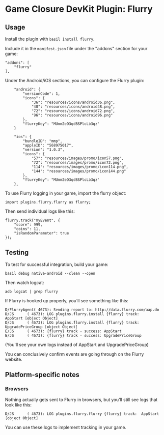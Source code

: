 # Game Closure DevKit Plugin: Flurry

## Usage

Install the plugin with `basil install flurry`.

Include it in the `manifest.json` file under the "addons" section for your game:

~~~
"addons": [
	"flurry"
],
~~~

Under the Android/iOS sections, you can configure the Flurry plugin:

~~~
	"android": {
		"versionCode": 1,
		"icons": {
			"36": "resources/icons/android36.png",
			"48": "resources/icons/android48.png",
			"72": "resources/icons/android72.png",
			"96": "resources/icons/android96.png"
		},
		"flurryKey": "MUmm2eD3qdBSPlcLb3qz"
	}
~~~

~~~
	"ios": {
		"bundleID": "mmp",
		"appleID": "568975017",
		"version": "1.0.3",
		"icons": {
			"57": "resources/images/promo/icon57.png",
			"72": "resources/images/promo/icon72.png",
			"114": "resources/images/promo/icon114.png",
			"144": "resources/images/promo/icon144.png"
		},
		"flurryKey": "MUmm2eD3qdBSPlcLb3qz"
	},
~~~

To use Flurry logging in your game, import the flurry object:

~~~
import plugins.flurry.flurry as flurry;
~~~

Then send individual logs like this:

~~~
flurry.track("myEvent", {
	"score": 999,
	"coins": 11,
	"isRandomParameter": true
});
~~~

## Testing

To test for successful integration, build your game:

~~~
basil debug native-android --clean --open
~~~

Then watch logcat:

~~~
adb logcat | grep flurry
~~~

If Flurry is hooked up properly, you'll see something like this:

~~~
D/FlurryAgent( 4673): Sending report to: http://data.flurry.com/aap.do
D/JS      ( 4673): LOG plugins.flurry.install {flurry} track:  AppStart [object Object]
D/JS      ( 4673): LOG plugins.flurry.install {flurry} track:  UpgradePriceGroup [object Object]
E/JS      ( 4673): {flurry} track - success: AppStart 
E/JS      ( 4673): {flurry} track - success: UpgradePriceGroup
~~~

(You'll see your own logs instead of AppStart and UpgradePriceGroup)

You can conclusively confirm events are going through on the Flurry website.

## Platform-specific notes

### Browsers

Nothing actually gets sent to Flurry in browsers, but you'll still see logs that look like this:

~~~
D/JS      ( 4673): LOG plugins.flurry.flurry {flurry} track:  AppStart [object Object]
~~~

You can use these logs to implement tracking in your game.

